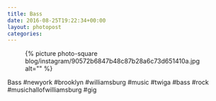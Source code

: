 ```yaml
---
title: Bass
date: 2016-08-25T19:22:34+00:00
layout: photopost
categories:
---
```


<figure class="photo photo--square">
  {% picture photo-square blog/instagram/90572b6847b48c87b28a6c73d651410a.jpg alt="" %}
</figure>

Bass
#newyork #brooklyn #williamsburg #music #twiga #bass #rock #musichallofwilliamsburg #gig
